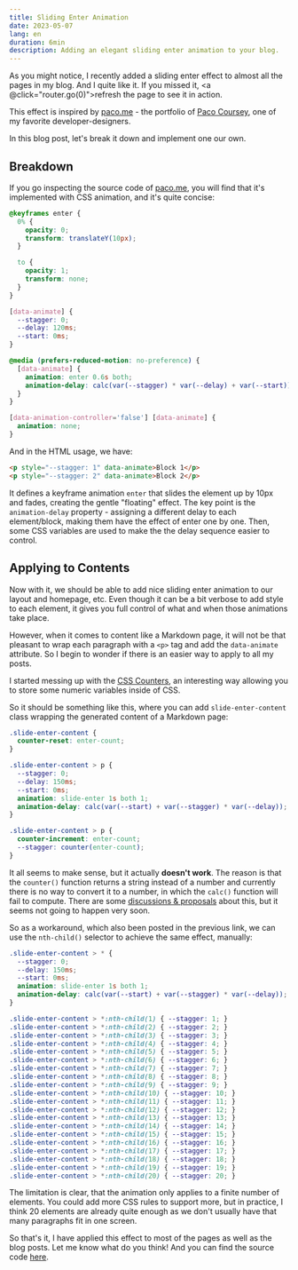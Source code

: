 ```yaml
---
title: Sliding Enter Animation
date: 2023-05-07
lang: en
duration: 6min
description: Adding an elegant sliding enter animation to your blog.
---
```


<script setup lag="ts">
import { useRouter } from 'vue-router'

const router = useRouter()
</script>

As you might notice, I recently added a sliding enter effect to almost all the pages in my blog. And I quite like it. If you missed it, <a @click="router.go(0)">refresh the page</a> to see it in action.

This effect is inspired by [paco.me](https://paco.me/) - the portfolio of [Paco Coursey](https://twitter.com/pacocoursey), one of my favorite developer-designers.

In this blog post, let's break it down and implement one our own.

## Breakdown

If you go inspecting the source code of [paco.me](https://paco.me/), you will find that it's implemented with CSS animation, and it's quite concise:

```css
@keyframes enter {
  0% {
    opacity: 0;
    transform: translateY(10px);
  }

  to {
    opacity: 1;
    transform: none;
  }
}

[data-animate] {
  --stagger: 0;
  --delay: 120ms;
  --start: 0ms;
}

@media (prefers-reduced-motion: no-preference) {
  [data-animate] {
    animation: enter 0.6s both;
    animation-delay: calc(var(--stagger) * var(--delay) + var(--start));
  }
}

[data-animation-controller='false'] [data-animate] {
  animation: none;
}
```

And in the HTML usage, we have:

```html
<p style="--stagger: 1" data-animate>Block 1</p>
<p style="--stagger: 2" data-animate>Block 2</p>
```

It defines a keyframe animation `enter` that slides the element up by 10px and fades, creating the gentle "floating" effect. The key point is the `animation-delay` property - assigning a different delay to each element/block, making them have the effect of enter one by one. Then, some CSS variables are used to make the the delay sequence easier to control.

## Applying to Contents

Now with it, we should be able to add nice sliding enter animation to our layout and homepage, etc. Even though it can be a bit verbose to add style to each element, it gives you full control of what and when those animations take place.

However, when it comes to content like a Markdown page, it will not be that pleasant to wrap each paragraph with a `<p>` tag and add the `data-animate` attribute. So I begin to wonder if there is an easier way to apply to all my posts.

I started messing up with the [CSS Counters](https://developer.mozilla.org/en-US/docs/Web/CSS/CSS_Counter_Styles/Using_CSS_counters), an interesting way allowing you to store some numeric variables inside of CSS.

So it should be something like this, where you can add `slide-enter-content` class wrapping the generated content of a Markdown page:

```css
.slide-enter-content {
  counter-reset: enter-count;
}

.slide-enter-content > p {
  --stagger: 0;
  --delay: 150ms;
  --start: 0ms;
  animation: slide-enter 1s both 1;
  animation-delay: calc(var(--start) + var(--stagger) * var(--delay));
}

.slide-enter-content > p {
  counter-increment: enter-count;
  --stagger: counter(enter-count);
}
```

It all seems to make sense, but it actually **doesn't work**. The reason is that the `counter()` function returns a string instead of a number and currently there is no way to convert it to a number, in which the `calc()` function will fail to compute. There are some [discussions & proposals](https://github.com/w3c/csswg-drafts/issues/1026) about this, but it seems not going to happen very soon.

So as a workaround, which also been posted in the previous link, we can use the `nth-child()` selector to achieve the same effect, manually:

<!-- eslint-skip -->

```css
.slide-enter-content > * {
  --stagger: 0;
  --delay: 150ms;
  --start: 0ms;
  animation: slide-enter 1s both 1;
  animation-delay: calc(var(--start) + var(--stagger) * var(--delay));
}

.slide-enter-content > *:nth-child(1) { --stagger: 1; }
.slide-enter-content > *:nth-child(2) { --stagger: 2; }
.slide-enter-content > *:nth-child(3) { --stagger: 3; }
.slide-enter-content > *:nth-child(4) { --stagger: 4; }
.slide-enter-content > *:nth-child(5) { --stagger: 5; }
.slide-enter-content > *:nth-child(6) { --stagger: 6; }
.slide-enter-content > *:nth-child(7) { --stagger: 7; }
.slide-enter-content > *:nth-child(8) { --stagger: 8; }
.slide-enter-content > *:nth-child(9) { --stagger: 9; }
.slide-enter-content > *:nth-child(10) { --stagger: 10; }
.slide-enter-content > *:nth-child(11) { --stagger: 11; }
.slide-enter-content > *:nth-child(12) { --stagger: 12; }
.slide-enter-content > *:nth-child(13) { --stagger: 13; }
.slide-enter-content > *:nth-child(14) { --stagger: 14; }
.slide-enter-content > *:nth-child(15) { --stagger: 15; }
.slide-enter-content > *:nth-child(16) { --stagger: 16; }
.slide-enter-content > *:nth-child(17) { --stagger: 17; }
.slide-enter-content > *:nth-child(18) { --stagger: 18; }
.slide-enter-content > *:nth-child(19) { --stagger: 19; }
.slide-enter-content > *:nth-child(20) { --stagger: 20; }
```

The limitation is clear, that the animation only applies to a finite number of elements. You could add more CSS rules to support more, but in practice, I think 20 elements are already quite enough as we don't usually have that many paragraphs fit in one screen.

So that's it, I have applied this effect to most of the pages as well as the blog posts. Let me know what do you think! And you can find the source code [here](https://github.com/antfu/me.algohaven.com/blob/b9f54c9421ae94e37d4cd598c20e02c4f3ed8db4/src/styles/main.css#L87).
